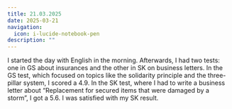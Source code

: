 ```yaml
---
title: 21.03.2025
date: 2025-03-21
navigation:
  icon: i-lucide-notebook-pen
description: ""
---
```


I started the day with English in the morning. Afterwards, I had two tests: one in GS about insurances and the other in SK on business letters. In the GS test, which focused on topics like the solidarity principle and the three-pillar system, I scored a 4.9. In the SK test, where I had to write a business letter about “Replacement for secured items that were damaged by a storm”, I got a 5.6. I was satisfied with my SK result.

